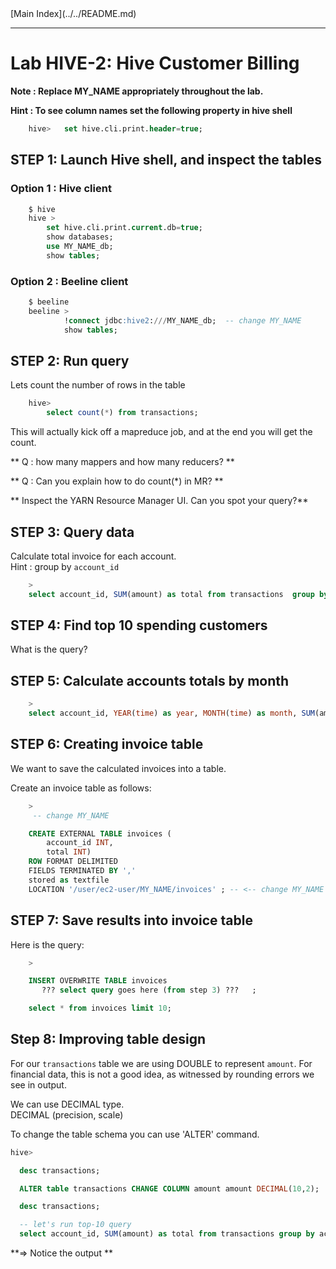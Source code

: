 <link rel='stylesheet' href='../../assets/css/main.css'/>
[Main Index](../../README.md)

-----
# Lab HIVE-2: Hive Customer Billing

**Note : Replace MY_NAME appropriately throughout the lab.**

**Hint : To see column names set the following property in hive shell**
```sql
    hive>   set hive.cli.print.header=true;
```



## STEP 1: Launch Hive shell, and inspect the tables
### Option 1 : Hive client
```sql
    $ hive
    hive >
        set hive.cli.print.current.db=true;
        show databases;
        use MY_NAME_db;
        show tables;

```

### Option 2 : Beeline client
```sql
    $ beeline
    beeline >   
            !connect jdbc:hive2:///MY_NAME_db;  -- change MY_NAME
            show tables;

```

## STEP 2:  Run query
Lets count the number of rows in the table
```sql
    hive>
        select count(*) from transactions;
```

This will actually kick off a mapreduce job, and at the end you will get the count.

** Q : how many mappers and how many reducers? **   

** Q : Can you explain how to do count(*) in MR? **  

** Inspect the YARN Resource Manager UI.  Can you spot your query?**


## STEP 3: Query data
Calculate total invoice for each account.  
Hint : group by `account_id`

```sql
    >
    select account_id, SUM(amount) as total from transactions  group by ???  limit 10;
```


## STEP 4: Find top 10 spending customers
What is the query?

## STEP 5: Calculate accounts totals by month
```sql
    >
    select account_id, YEAR(time) as year, MONTH(time) as month, SUM(amount) as total from transactions group by ???? limit 10;
```


## STEP 6:  Creating invoice table
We want to save the calculated invoices into a table.

Create an invoice table as follows:

```sql
    >
     -- change MY_NAME

    CREATE EXTERNAL TABLE invoices (
        account_id INT,
        total INT)
    ROW FORMAT DELIMITED
    FIELDS TERMINATED BY ','
    stored as textfile
    LOCATION '/user/ec2-user/MY_NAME/invoices' ; -- <-- change MY_NAME

```



## STEP 7:  Save results into invoice table
Here is the query:

```sql
    >

    INSERT OVERWRITE TABLE invoices
       ??? select query goes here (from step 3) ???   ;

    select * from invoices limit 10;

```

## Step 8: Improving table design
For our `transactions` table we are using DOUBLE to represent `amount`.  For financial data, this is not a good idea, as witnessed by rounding errors we see in output.

We can use DECIMAL type.  
  DECIMAL (precision, scale)

To change the table schema you can use 'ALTER' command.   

```sql
hive>

  desc transactions;

  ALTER table transactions CHANGE COLUMN amount amount DECIMAL(10,2);

  desc transactions;

  -- let's run top-10 query
  select account_id, SUM(amount) as total from transactions group by account_id order by total desc limit 10;
```

**=> Notice the output **
